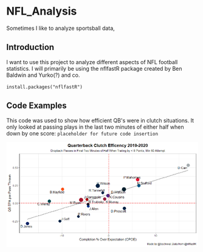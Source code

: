 # NFL_Analysis
Sometimes I like to analyze sportsball data,

## Introduction
I want to use this project to analyze different aspects of NFL football statistics. I will primarily be using the nflfastR package created by Ben Baldwin and Yurko(?) and co.

```
install.packages("nflfastR") 
```

## Code Examples
This code was used to show how efficient QB's were in clutch situations. It only looked at passing plays in the last two minutes of either half when down by one score: 
`placeholder for future code insertion`

![QB Clutch Efficency](./qbClutchEff.png)
